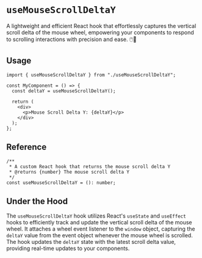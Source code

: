 # `useMouseScrollDeltaY`

A lightweight and efficient React hook that effortlessly captures the vertical scroll delta of the mouse wheel, empowering your components to respond to scrolling interactions with precision and ease. 🖱️📜

## Usage

```tsx
import { useMouseScrollDeltaY } from "./useMouseScrollDeltaY";

const MyComponent = () => {
  const deltaY = useMouseScrollDeltaY();

  return (
    <div>
      <p>Mouse Scroll Delta Y: {deltaY}</p>
    </div>
  );
};
```

## Reference

```tsx
/**
 * A custom React hook that returns the mouse scroll delta Y
 * @returns {number} The mouse scroll delta Y
 */
const useMouseScrollDeltaY = (): number;
```

## Under the Hood

The `useMouseScrollDeltaY` hook utilizes React's `useState` and `useEffect` hooks to efficiently track and update the vertical scroll delta of the mouse wheel. It attaches a wheel event listener to the `window` object, capturing the `deltaY` value from the event object whenever the mouse wheel is scrolled. The hook updates the `deltaY` state with the latest scroll delta value, providing real-time updates to your components.
